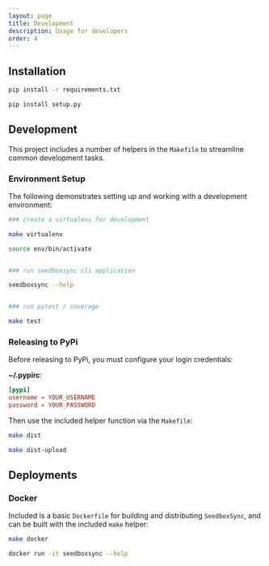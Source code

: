 ```yaml
---
layout: page
title: Development
description: Usage for developers
order: 4
---
```


## Installation

```bash
pip install -r requirements.txt

pip install setup.py
```

## Development

This project includes a number of helpers in the `Makefile` to streamline common development tasks.

### Environment Setup

The following demonstrates setting up and working with a development environment:

```bash
### create a virtualenv for development

make virtualenv

source env/bin/activate


### run seedboxsync cli application

seedboxsync --help


### run pytest / coverage

make test
```

### Releasing to PyPi

Before releasing to PyPi, you must configure your login credentials:

**~/.pypirc**:

```conf
[pypi]
username = YOUR_USERNAME
password = YOUR_PASSWORD
```

Then use the included helper function via the `Makefile`:

```bash
make dist

make dist-upload
```

## Deployments

### Docker

Included is a basic `Dockerfile` for building and distributing `SeedboxSync`,
and can be built with the included `make` helper:

```bash
make docker

docker run -it seedboxsync --help
```

